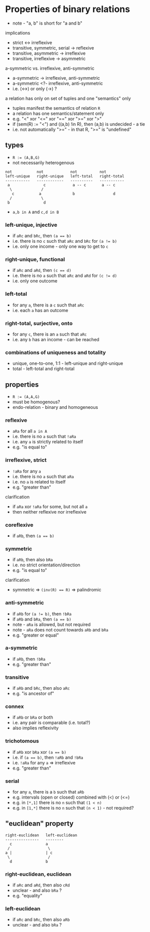 
<!-- ======================================================================= -->
# Properties of binary relations

* note - "a, b" is short for "a and b"

implications

* strict <-> irreflexive
* transitive, symmetric, serial -> reflexive
* transitive, asymmetric -> irreflexive
* transitive, irreflexive -> asymmetric

a-symmetric vs. irreflexive, anti-symmetric

* a-symmetric -> irreflexive, anti-symmetric
* a-symmetric <?- irreflexive, anti-symmetric
* i.e. (<->) or only (->) ?

a relation has only on set of tuples and one "semantics" only

* tuples manifest the semantics of relation `R`
* a relation has one semantics/statement only
* e.g. "<" xor "<=" xor "==" xor ">=" xor ">"
* if (sem(R) := "<") and ((a,b) !in R), then (a,b) is undecided - a tie
* i.e. not automatically ">=" - in that R, ">=" is "undefined"

<!-- ======================================================================= -->
## types

* `R := (A,B,G)`
* not necessarily heterogenous

```
not           not            not          not
left-unique   right-unique   left-total   right-total
-----------   ------------   ----------   -----------
 a               c            a -- c       a -- c
  \             /
   c           a              b                 d
  /             \
 b               d
```

* `a,b in A` and `c,d in B`

### left-unique, injective

* if `aRc` and `bRc`, then `(a == b)`
* i.e. there is no `c` such that `aRc` and `bRc` for `(a != b)`
* i.e. only one income - only one way to get to `c`

### right-unique, functional

* if `aRc` and `aRd`, then `(c == d)`
* i.e. there is no `a` such that `aRc` and `aRd` for `(c != d)`
* i.e. only one outcome

### left-total

* for any `a`, there is a `c` such that `aRc`
* i.e. each `a` has an outcome

### right-total, surjective, onto

* for any `c`, there is an `a` such that `aRc`
* i.e. any `b` has an income - can be reached

### combinations of uniqueness and totality

* unique, one-to-one, 1:1 - left-unique and right-unique
* total - left-total and right-total

<!-- ======================================================================= -->
## properties

* `R := (A,A,G)`
* must be homogenous?
* endo-relation - binary and homogeneous

### reflexive

* `aRa` for all `a in A`
* i.e. there is no `a` such that `!aRa`
* i.e. any `a` is strictly related to itself
* e.g. "is equal to"

### irreflexive, strict

* `!aRa` for any `a`
* i.e. there is no `a` such that `aRa`
* i.e. no `a` is related to itself
* e.g. "greater than"

clarification

* if `aRa` xor `!aRa` for some, but not all `a`
* then neither reflexive nor irreflexive

### coreflexive

* if `aRb`, then `(a == b)`

### symmetric

* if `aRb`, then also `bRa`
* i.e. no strict orientation/direction
* e.g. "is equal to"

clarification

* symmetric => `(inv(R) == R)` => palindromic

### anti-symmetric

* if `aRb` for `(a != b)`, then `!bRa`
* if `aRb` and `bRa`, then `(a == b)`
* note - `aRa` is allowed, but not required
* note - `aRa` does not count towards `aRb` and `bRa`
* e.g. "greater or equal"

### a-symmetric

* if `aRb`, then `!bRa`
* e.g. "greater than"

### transitive

* if `aRb` and `bRc`, then also `aRc`
* e.g. "is ancestor of"

### connex

* if `aRb` or `bRa` or both
* i.e. any pair is comparable (i.e. total?)
* also implies reflexivity

### trichotomous

* if `aRb` xor `bRa` xor `(a == b)`
* i.e. if `(a == b)`, then `!aRb` and `!bRa`
* i.e. `!aRa` for any `a` => irreflexive
* e.g. "greater than"

### serial

* for any `a`, there is a `b` such that `aRb`
* e.g. intervals (open or closed) combined with (<) or (<=)
* e.g. in `[*,1]` there is no `n` such that `(1 < n)`
* e.g. in `[1,*]` there is no `n` such that `(n < 1)` - not required?

<!-- ======================================================================= -->
## "euclidean" property

```
right-euclidean   left-euclidean
---------------   --------
  c               a
 /                 \
a |               | c
 \                 /
  d               b
```

### right-euclidean, euclidean

* if `aRc` and `aRd`, then also `cRd`
* unclear - and also `bRa` ?
* e.g. "equality"

### left-euclidean

* if `aRc` and `bRc`, then also `aRb`
* unclear - and also `bRa` ?
